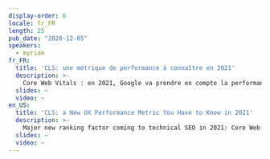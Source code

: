 ```yaml
---
display-order: 6
locale: fr_FR
length: 25
pub_date: "2020-12-05"
speakers:
  - myriam
fr_FR:
  title: 'CLS: une métrique de performance à connaître en 2021'
  description: >-
    Core Web Vitals : en 2021, Google va prendre en compte la performance d'un site pour le positionner. Google a annoncé 3 nouvelles mesures de la vitesse et de la performance d'un site web du point de vue d'un humain. Si vous êtes un développeur dont le site web apparaît dans les résultats de recherche de Google, vous voulez en savoir plus sur le CLS. Nous vous présentons les principaux éléments des mesures, les problèmes courants et des conseils pour éviter de perdre du trafic.
  slides: ~
  video: ~
en_US:
  title: 'CLS: a New UX Performance Metric You Have to Know in 2021'
  description: >-
    Major new ranking factor coming to technical SEO in 2021: Core Web Vitals. Google announced 3 new metrics around speed and usability. If you are a developer with website that shows up in Google search results, you want to hear about CLS. We're breaking down key components of the metrics and common issues and debugging tips.
  slides: ~
  video: ~
---
```

